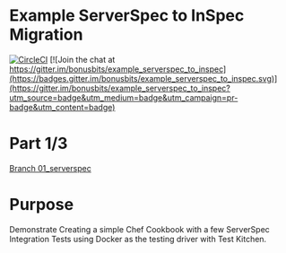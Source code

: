 # Example ServerSpec to InSpec Migration
[![CircleCI](https://circleci.com/gh/bonusbits/example_serverspec_to_inspec.svg?style=shield)](https://circleci.com/gh/bonusbits/example_serverspec_to_inspec)
[![Join the chat at https://gitter.im/bonusbits/example_serverspec_to_inspec](https://badges.gitter.im/bonusbits/example_serverspec_to_inspec.svg)](https://gitter.im/bonusbits/example_serverspec_to_inspec?utm_source=badge&utm_medium=badge&utm_campaign=pr-badge&utm_content=badge)


# Part 1/3
[Branch 01_serverspec](https://github.com/bonusbits/example_serverspec_to_inspec)

# Purpose
Demonstrate Creating a simple Chef Cookbook with a few ServerSpec Integration Tests using Docker as the testing driver with Test Kitchen.


